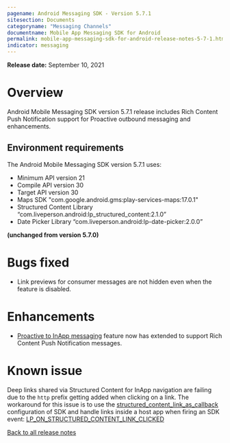 ```yaml
---
pagename: Android Messaging SDK - Version 5.7.1
sitesection: Documents
categoryname: "Messaging Channels"
documentname: Mobile App Messaging SDK for Android
permalink: mobile-app-messaging-sdk-for-android-release-notes-5-7-1.html
indicator: messaging
---
```


**Release date:** September 10, 2021

# Overview

Android Mobile Messaging SDK version 5.7.1 release includes Rich Content Push Notification support for Proactive outbound messaging and enhancements.

## Environment requirements

The Android Mobile Messaging SDK version 5.7.1 uses:

- Minimum API version 21
- Compile API version 30
- Target API version 30
- Maps SDK "com.google.android.gms:play-services-maps:17.0.1"
- Structured Content Library “com.liveperson.android:lp_structured_content:2.1.0”
- Date Picker Library “com.liveperson.android:lp-date-picker:2.0.0”

**(unchanged from version 5.7.0)**

# Bugs fixed

- Link previews for consumer messages are not hidden even when the feature is disabled.

# Enhancements

- [Proactive to InApp messaging](mobile-app-messaging-sdk-for-android-advanced-features-proactive-and-ivr-deflection-to-app-messaging.html) feature now has extended to support Rich Content Push Notification messages.

# Known issue

Deep links shared via Structured Content for InApp navigation are failing due to the `http` prefix getting added when clicking on a link. The workaround for this issue is to use the [structured_content_link_as_callback](mobile-app-messaging-sdk-for-android-sdk-attributes-5-0-and-above.html#structured-content) configuration of SDK and handle links inside a host app when firing an SDK event: [LP_ON_STRUCTURED_CONTENT_LINK_CLICKED](mobile-app-messaging-sdk-for-android-sdk-apis-callbacks-index.html#structured-content-link-clicked)

<div class="btn-wrapper">
<a class="back-btn" href="mobile-app-messaging-sdk-for-android-all-release-notes.html">Back to all release notes</a>
</div>
